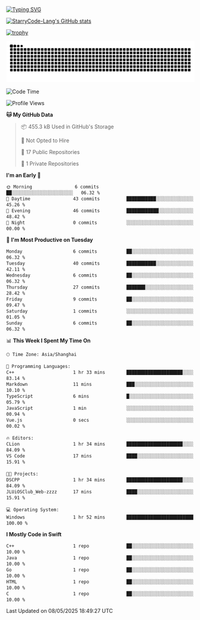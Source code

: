 ## 
<a href="https://git.io/typing-svg"><img src="https://readme-typing-svg.herokuapp.com?font=Zhi+Mang+Xing&size=50&duration=3000&pause=1000&color=F1F700&center=true&vCenter=true&width=700&height=70&lines=%E6%88%91%E4%BB%AC%E4%B8%8D%E8%BF%87%E6%98%AF%E5%AE%87%E5%AE%99%E4%B8%AD%E7%9A%84%E5%B0%98%E5%9F%83;%E4%BD%86%E6%88%91%E4%BB%AC%E4%BD%A9%E6%88%B4%E7%9D%80%E7%9A%84%E5%8D%B4%E6%98%AF%E7%92%80%E7%92%A8%E7%9A%84%E6%98%9F%E8%BE%B0" alt="Typing SVG" /></a>

<!--
**StarryCode-Lang/StarryCode-Lang** is a ✨ _special_ ✨ repository because its `README.md` (this file) appears on your GitHub profile.

Here are some ideas to get you started:

- 🔭 I’m currently working on ...
- 🌱 I’m currently learning ...
- 👯 I’m looking to collaborate on ...
- 🤔 I’m looking for help with ...
- 💬 Ask me about ...
- 📫 How to reach me: ...
- 😄 Pronouns: ...
- ⚡ Fun fact: ...
-->

<!--GitHub 统计卡片-->
[![StarryCode-Lang's GitHub stats](https://github-readme-stats.vercel.app/api?username=StarryCode-Lang&hide=stars,contribs&show_icons=true&theme=nightowl)](https://github.com/anuraghazra/github-readme-stats)

<!--奖杯-->
[![trophy](https://github-profile-trophy.vercel.app/?username=StarryCode-Lang&row=1&margin-w=10&theme=dark_lover)](https://github.com/ryo-ma/github-profile-trophy)

<picture>
  <source media="(prefers-color-scheme: dark)" srcset="https://raw.githubusercontent.com/StarryCode-Lang/StarryCode-Lang/output/github-contribution-grid-snake-dark.svg">
  <source media="(prefers-color-scheme: light)" srcset="https://raw.githubusercontent.com/StarryCode-Lang/StarryCode-Lang/output/github-contribution-grid-snake.svg">
  <img alt="github contribution grid snake animation" src="https://raw.githubusercontent.com/StarryCode-Lang/StarryCode-Lang/output/github-contribution-grid-snake.svg">
</picture>


<!--START_SECTION:waka-->
![Code Time](http://img.shields.io/badge/Code%20Time-45%20hrs%2015%20mins-blue)

![Profile Views](http://img.shields.io/badge/Profile%20Views-2-blue)

**🐱 My GitHub Data** 

> 📦 455.3 kB Used in GitHub's Storage 
 > 
> 🚫 Not Opted to Hire
 > 
> 📜 17 Public Repositories 
 > 
> 🔑 1 Private Repositories 
 > 
**I'm an Early 🐤** 

```text
🌞 Morning                6 commits           ██░░░░░░░░░░░░░░░░░░░░░░░   06.32 % 
🌆 Daytime                43 commits          ███████████░░░░░░░░░░░░░░   45.26 % 
🌃 Evening                46 commits          ████████████░░░░░░░░░░░░░   48.42 % 
🌙 Night                  0 commits           ░░░░░░░░░░░░░░░░░░░░░░░░░   00.00 % 
```
📅 **I'm Most Productive on Tuesday** 

```text
Monday                   6 commits           ██░░░░░░░░░░░░░░░░░░░░░░░   06.32 % 
Tuesday                  40 commits          ███████████░░░░░░░░░░░░░░   42.11 % 
Wednesday                6 commits           ██░░░░░░░░░░░░░░░░░░░░░░░   06.32 % 
Thursday                 27 commits          ███████░░░░░░░░░░░░░░░░░░   28.42 % 
Friday                   9 commits           ██░░░░░░░░░░░░░░░░░░░░░░░   09.47 % 
Saturday                 1 commits           ░░░░░░░░░░░░░░░░░░░░░░░░░   01.05 % 
Sunday                   6 commits           ██░░░░░░░░░░░░░░░░░░░░░░░   06.32 % 
```


📊 **This Week I Spent My Time On** 

```text
🕑︎ Time Zone: Asia/Shanghai

💬 Programming Languages: 
C++                      1 hr 33 mins        █████████████████████░░░░   83.14 % 
Markdown                 11 mins             ███░░░░░░░░░░░░░░░░░░░░░░   10.10 % 
TypeScript               6 mins              █░░░░░░░░░░░░░░░░░░░░░░░░   05.79 % 
JavaScript               1 min               ░░░░░░░░░░░░░░░░░░░░░░░░░   00.94 % 
Vue.js                   0 secs              ░░░░░░░░░░░░░░░░░░░░░░░░░   00.02 % 

🔥 Editors: 
CLion                    1 hr 34 mins        █████████████████████░░░░   84.09 % 
VS Code                  17 mins             ████░░░░░░░░░░░░░░░░░░░░░   15.91 % 

🐱‍💻 Projects: 
DSCPP                    1 hr 34 mins        █████████████████████░░░░   84.09 % 
JLUiOSClub_Web-zzzz      17 mins             ████░░░░░░░░░░░░░░░░░░░░░   15.91 % 

💻 Operating System: 
Windows                  1 hr 52 mins        █████████████████████████   100.00 % 
```

**I Mostly Code in Swift** 

```text
C++                      1 repo              ██░░░░░░░░░░░░░░░░░░░░░░░   10.00 % 
Java                     1 repo              ██░░░░░░░░░░░░░░░░░░░░░░░   10.00 % 
Go                       1 repo              ██░░░░░░░░░░░░░░░░░░░░░░░   10.00 % 
HTML                     1 repo              ██░░░░░░░░░░░░░░░░░░░░░░░   10.00 % 
C                        1 repo              ██░░░░░░░░░░░░░░░░░░░░░░░   10.00 % 
```




 Last Updated on 08/05/2025 18:49:27 UTC
<!--END_SECTION:waka-->
